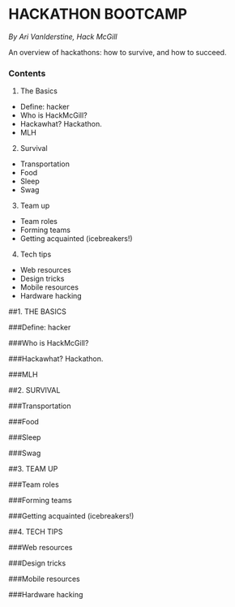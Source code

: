 # HACKATHON BOOTCAMP
_By Ari VanIderstine, Hack McGill_

An overview of hackathons: how to survive, and how to succeed.

### Contents
1. The Basics
  - Define: hacker
  - Who is HackMcGill?
  - Hackawhat? Hackathon.
  - MLH
2. Survival
  - Transportation
  - Food
  - Sleep
  - Swag
3. Team up
  - Team roles
  - Forming teams
  - Getting acquainted (icebreakers!)
4. Tech tips
  - Web resources
  - Design tricks
  - Mobile resources
  - Hardware hacking

##1. THE BASICS

###Define: hacker

###Who is HackMcGill?

###Hackawhat? Hackathon.

###MLH

##2. SURVIVAL

###Transportation

###Food

###Sleep

###Swag

##3. TEAM UP

###Team roles

###Forming teams

###Getting acquainted (icebreakers!)

##4. TECH TIPS

###Web resources

###Design tricks

###Mobile resources

###Hardware hacking
